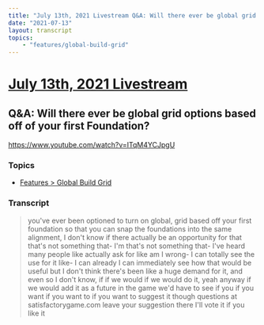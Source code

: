 ```yaml
---
title: "July 13th, 2021 Livestream Q&A: Will there ever be global grid options based off of your first Foundation?"
date: "2021-07-13"
layout: transcript
topics:
    - "features/global-build-grid"
---
```

# [July 13th, 2021 Livestream](../2021-07-13.md)
## Q&A: Will there ever be global grid options based off of your first Foundation?
https://www.youtube.com/watch?v=ITqM4YCJpgU

### Topics
* [Features > Global Build Grid](../topics/features/global-build-grid.md)

### Transcript

> you've ever been optioned to turn on global, grid based off your first foundation so that you can snap the foundations into the same alignment, I don't know if there actually be an opportunity for that that's not something that- I'm that's not something that- I've heard many people like actually ask for like am I wrong- I can totally see the use for it like- I can already I can immediately see how that would be useful but I don't think there's been like a huge demand for it, and even so I don't know, if if we would if we would do it, yeah anyway if we would add it as a future in the game we'd have to see if you if you want if you want to if you want to suggest it though questions at satisfactorygame.com leave your suggestion there I'll vote it if you like it
